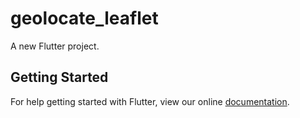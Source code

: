 # geolocate_leaflet

A new Flutter project.

## Getting Started

For help getting started with Flutter, view our online
[documentation](https://flutter.io/).
